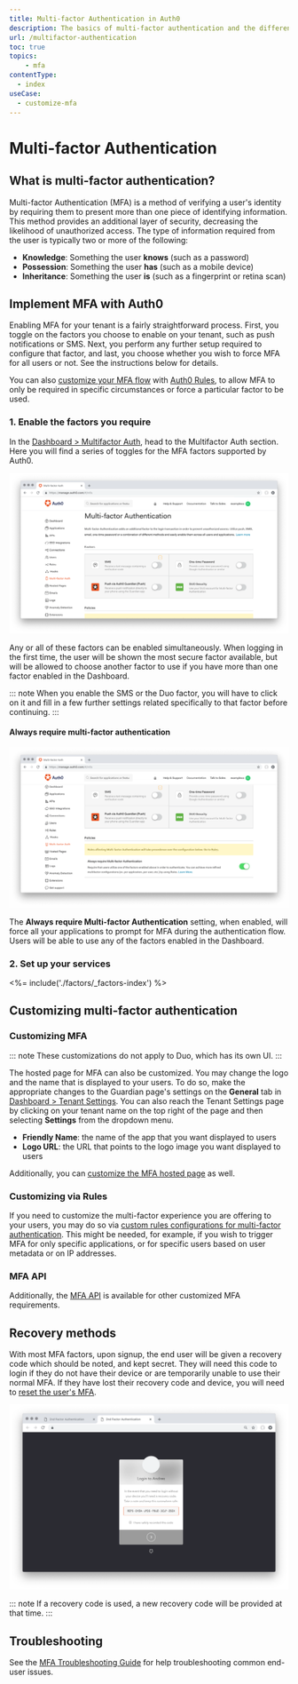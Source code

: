 ```yaml
---
title: Multi-factor Authentication in Auth0
description: The basics of multi-factor authentication and the different methods of implementing it with Auth0.
url: /multifactor-authentication
toc: true
topics:
    - mfa
contentType:
  - index
useCase:
  - customize-mfa
---
```

# Multi-factor Authentication

## What is multi-factor authentication?

Multi-factor Authentication (MFA) is a method of verifying a user's identity by requiring them to present more than one piece of identifying information. This method provides an additional layer of security, decreasing the likelihood of unauthorized access. The type of information required from the user is typically two or more of the following:

* **Knowledge**: Something the user **knows** (such as a password)
* **Possession**: Something the user **has** (such as a mobile device)
* **Inheritance**: Something the user **is** (such as a fingerprint or retina scan)

## Implement MFA with Auth0

Enabling MFA for your tenant is a fairly straightforward process. First, you toggle on the factors you choose to enable on your tenant, such as push notifications or SMS. Next, you perform any further setup required to configure that factor, and last, you choose whether you wish to force MFA for all users or not. See the instructions below for details.

You can also [customize your MFA flow](/multifactor-authentication/custom) with [Auth0 Rules](/rules), to allow MFA to only be required in specific circumstances or force a particular factor to be used.

### 1. Enable the factors you require

In the [Dashboard > Multifactor Auth](${manage_url}/#/mfa), head to the Multifactor Auth section. Here you will find a series of toggles for the MFA factors supported by Auth0. 

![MFA Dashboard Page](/media/articles/multifactor-authentication/mfa-dashboard-1.png)

Any or all of these factors can be enabled simultaneously. When logging in the first time, the user will be shown the most secure factor available, but will be allowed to choose another factor to use if you have more than one factor enabled in the Dashboard. 

::: note
When you enable the SMS or the Duo factor, you will have to click on it and fill in a few further settings related specifically to that factor before continuing.
:::

#### Always require multi-factor authentication

![MFA Dashboard Page](/media/articles/multifactor-authentication/mfa-dashboard-2.png)

The **Always require Multi-factor Authentication** setting, when enabled, will force all your applications to prompt for MFA during the authentication flow. Users will be able to use any of the factors enabled in the Dashboard.

### 2. Set up your services

<%= include('./factors/_factors-index') %>

## Customizing multi-factor authentication

### Customizing MFA

::: note
These customizations do not apply to Duo, which has its own UI.
:::

The hosted page for MFA can also be customized. You may change the logo and the name that is displayed to your users. To do so, make the appropriate changes to the Guardian page's settings on the **General** tab in [Dashboard > Tenant Settings](${manage_url}/#/tenant). You can also reach the Tenant Settings page by clicking on your tenant name on the top right of the page and then selecting **Settings** from the dropdown menu.

* **Friendly Name**: the name of the app that you want displayed to users
* **Logo URL**: the URL that points to the logo image you want displayed to users

Additionally, you can [customize the MFA hosted page](/hosted-pages/guardian) as well.

### Customizing via Rules

If you need to customize the multi-factor experience you are offering to your users, you may do so via [custom rules configurations for multi-factor authentication](/multifactor-authentication/custom). This might be needed, for example, if you wish to trigger MFA for only specific applications, or for specific users based on user metadata or on IP addresses.

### MFA API

Additionally, the [MFA API](/multifactor-authentication/api) is available for other customized MFA requirements.

## Recovery methods

With most MFA factors, upon signup, the end user will be given a recovery code which should be noted, and kept secret. They will need this code to login if they do not have their device or are temporarily unable to use their normal MFA. If they have lost their recovery code and device, you will need to [reset the user's MFA](/multifactor-authentication/reset-user).

![MFA Recovery Code](/media/articles/multifactor-authentication/recovery-code.png)

::: note
If a recovery code is used, a new recovery code will be provided at that time.
:::

## Troubleshooting

See the [MFA Troubleshooting Guide](/multifactor-authentication/troubleshooting) for help troubleshooting common end-user issues.